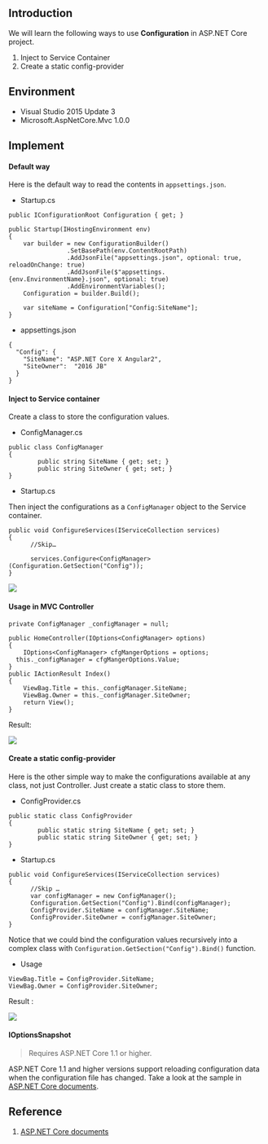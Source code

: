 ## Introduction

We will learn the following ways to use **Configuration** in ASP.NET Core project.

1. Inject to Service Container
2. Create a static config-provider

## Environment

* Visual Studio 2015 Update 3  
* Microsoft.AspNetCore.Mvc 1.0.0


## Implement


#### Default way

Here is the default way to read the contents in `appsettings.json`.

* Startup.cs

```
public IConfigurationRoot Configuration { get; }

public Startup(IHostingEnvironment env)
{
    var builder = new ConfigurationBuilder()
                .SetBasePath(env.ContentRootPath)
                .AddJsonFile("appsettings.json", optional: true, reloadOnChange: true)
                .AddJsonFile($"appsettings.{env.EnvironmentName}.json", optional: true)
                .AddEnvironmentVariables();
    Configuration = builder.Build();

    var siteName = Configuration["Config:SiteName"];
}
```

* appsettings.json

```
{
  "Config": {
    "SiteName": "ASP.NET Core X Angular2",
    "SiteOwner":  "2016 JB"
  }
}
```

#### Inject to Service container

Create a class to store the configuration values.

* ConfigManager.cs

```
public class ConfigManager
{
        public string SiteName { get; set; }
        public string SiteOwner { get; set; }
}
```


* Startup.cs

Then inject the configurations as a `ConfigManager` object to the Service container.

```
public void ConfigureServices(IServiceCollection services)
{
      //Skip…

      services.Configure<ConfigManager>(Configuration.GetSection("Config"));
}
```

![](https://3.bp.blogspot.com/-xvrcvXgxfSw/WG9rUfrrnqI/AAAAAAAAEIw/PPhbGbQ4xCogHjqzG6g8ONz-JpzWL1T8wCLcB/s1600/image001.png)


#### Usage in MVC Controller

```
private ConfigManager _configManager = null;

public HomeController(IOptions<ConfigManager> options)
{
    IOptions<ConfigManager> cfgMangerOptions = options;
  this._configManager = cfgMangerOptions.Value;
}
public IActionResult Index()
{
    ViewBag.Title = this._configManager.SiteName;
    ViewBag.Owner = this._configManager.SiteOwner;
    return View();
}

```

Result:

![](https://2.bp.blogspot.com/-uEzA70mO_jY/WG9rZstXWRI/AAAAAAAAEI0/K_hu3UB84vkljVPH1CBy3xUspvSbAe4jwCLcB/s640/image002.png)


#### Create a static config-provider

Here is the other simple way to make the configurations available at any class, not just Controller. Just create a static class to store them.

* ConfigProvider.cs

```
public static class ConfigProvider
{
        public static string SiteName { get; set; }
        public static string SiteOwner { get; set; }
}
```

* Startup.cs

```
public void ConfigureServices(IServiceCollection services)
{
      //Skip …
      var configManager = new ConfigManager();
      Configuration.GetSection("Config").Bind(configManager);
      ConfigProvider.SiteName = configManager.SiteName;
      ConfigProvider.SiteOwner = configManager.SiteOwner;
}
```

Notice that we could bind the configuration values recursively into a complex class with `Configuration.GetSection("Config").Bind()` function.

* Usage

```
ViewBag.Title = ConfigProvider.SiteName;
ViewBag.Owner = ConfigProvider.SiteOwner;
```

Result :

![](https://3.bp.blogspot.com/-V3nWDNFNft8/WG9rhjXbwUI/AAAAAAAAEI4/GGJPFI3BJ6kruRNmvWtSDbil5WMAulY1QCLcB/s1600/image003.png)




#### IOptionsSnapshot

> Requires ASP.NET Core 1.1 or higher.

ASP.NET Core 1.1 and higher versions support reloading configuration data when the configuration file has changed. Take a look at the sample in [ASP.NET Core documents](https://docs.microsoft.com/en-us/aspnet/core/fundamentals/configuration?highlight=options#using-options-and-configuration-objects).

## Reference

1. [ASP.NET Core documents](https://docs.microsoft.com/en-us/aspnet/core/fundamentals/configuration?highlight=options#using-options-and-configuration-objects)
